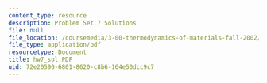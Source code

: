 ```yaml
---
content_type: resource
description: Problem Set 7 Solutions
file: null
file_location: /coursemedia/3-00-thermodynamics-of-materials-fall-2002/72e2059068018620c8b6164e50dcc9c7_hw7_sol.PDF
file_type: application/pdf
resourcetype: Document
title: hw7_sol.PDF
uid: 72e20590-6801-8620-c8b6-164e50dcc9c7
---
```

